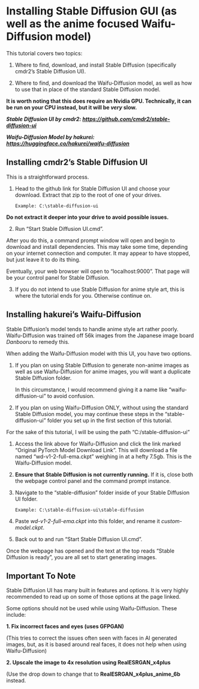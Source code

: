 # Installing Stable Diffusion GUI (as well as the anime focused Waifu-Diffusion model)
This tutorial covers two topics: 
1.	Where to find, download, and install Stable Diffusion (specifically cmdr2’s Stable Diffusion UI).

2.	Where to find, and download the Waifu-Diffusion model, as well as how to use that in place of the standard Stable Diffusion model.

<b>It is worth noting that this does require an Nvidia GPU. Technically, it can be run on your CPU instead, but it will be *very* slow.</b>

<b><i>Stable Diffusion UI by cmdr2: https://github.com/cmdr2/stable-diffusion-ui

Waifu-Diffusion Model by hakurei: https://huggingface.co/hakurei/waifu-diffusion</i></b>

## Installing cmdr2’s Stable Diffusion UI
This is a straightforward process. 

1.	Head to the github link for Stable Diffusion UI and choose your download. Extract that zip to the root of one of your drives. 

        Example: C:\stable-diffusion-ui 

<b>Do not extract it deeper into your drive to avoid possible issues.</b>

2.	Run “Start Stable Diffusion UI.cmd”.

After you do this, a command prompt window will open and begin to download and install dependencies. This may take some time, depending on your internet connection and computer. It may appear to have stopped, but just leave it to do its thing. 

Eventually, your web browser will open to “localhost:9000”. That page will be your control panel for Stable Diffusion. 

3.	If you do not intend to use Stable Diffusion for anime style art, this is where the tutorial ends for you. Otherwise continue on.



## Installing hakurei’s Waifu-Diffusion
Stable Diffusion’s model tends to handle anime style art rather poorly. Waifu-Diffusion was trained off 56k images from the Japanese image board <i>Danbooru</i> to remedy this. 

When adding the Waifu-Diffusion model with this UI, you have two options.

1.	If you plan on using Stable Diffusion to generate non-anime images as well as use Waifu-Diffusion for anime images, you will want a duplicate Stable Diffusion folder. 

       In this circumstance, I would recommend giving it a name like “waifu-diffusion-ui” to avoid confusion. 

2.	If you plan on using Waifu-Diffusion ONLY, without using the standard Stable Diffusion model, you may continue these steps in the “stable-diffusion-ui” folder you set up in the first section of this tutorial.

For the sake of this tutorial, I will be using the path “C:/stable-diffusion-ui”

1.	Access the link above for Waifu-Diffusion and click the link marked “Original PyTorch Model Download Link”. 
This will download a file named “wd-v1-2-full-ema.ckpt” weighing in at a hefty 7.5gb. This is the Waifu-Diffusion model.

2.	<b>Ensure that Stable Diffusion is not currently running.</b> If it is, close both the webpage control panel and the command prompt instance.

3.	Navigate to the “stable-diffusion” folder inside of your Stable Diffusion UI folder.

        Example: C:\stable-diffusion-ui\stable-diffusion

5.	Paste <i>wd-v1-2-full-ema.ckpt</i> into this folder, and rename it <i>custom-model.ckpt</i>.

6.	Back out to <stable-diffusion-ui> and run “Start Stable Diffusion UI.cmd”.

Once the webpage has opened and the text at the top reads “Stable Diffusion is ready”, you are all set to start generating images. 

## Important To Note
Stable Diffusion UI has many built in features and options. It is very highly recommended to read up on some of those options at the page linked. 

Some options should not be used while using Waifu-Diffusion. These include:

<b>1. Fix incorrect faces and eyes (uses GFPGAN)</b> 

   (This tries to correct the issues often seen with faces in AI generated images, but, as it is based around real faces, it does not help when using Waifu-Diffusion)

<b>2. Upscale the image to 4x resolution using RealESRGAN_x4plus</b> 

   (Use the drop down to change that to <b>RealESRGAN_x4plus_anime_6b</b> instead.


